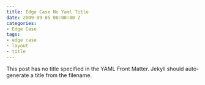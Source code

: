 ```yaml
---
title: Edge Case No Yaml Title
date: 2009-09-05 00:00:00 Z
categories:
- Edge Case
tags:
- edge case
- layout
- title
---
```


This post has no title specified in the YAML Front Matter. Jekyll should auto-generate a title from the filename.